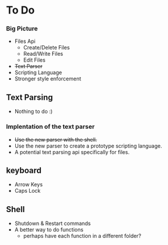 # To Do

### Big Picture

- Files Api 
	- Create/Delete Files
	- Read/Write Files
	- Edit Files
- ~~Text Parser~~
- Scripting Language
- Stronger style enforcement


## Text Parsing
- Nothing to do :)


### Implentation of the text parser

- ~~Use the new parser with the shell.~~
- Use the new parser to create a prototype scripting language.
- A potential text parsing api specifically for files.

## keyboard
- Arrow Keys
- Caps Lock

## Shell
- Shutdown & Restart commands
- A better way to do functions 
	- perhaps have each function in a different folder?
